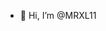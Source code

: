 - 👋 Hi, I’m @MRXL11

<!---
MRXL11/MRXL11 is a ✨ special ✨ repository because its `README.md` (this file) appears on your GitHub profile.
You can click the Preview link to take a look at your changes.
--->
